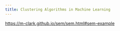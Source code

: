 ```yaml
---
title: Clustering Algorithms in Machine Learning
---
```


https://m-clark.github.io/sem/sem.html#sem-example
